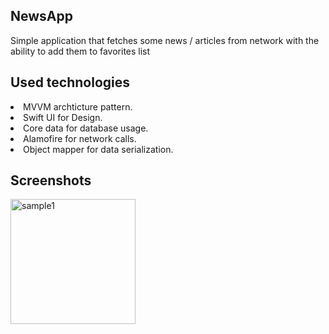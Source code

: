 ## NewsApp
Simple application that fetches some news / articles from network with the ability to add them to favorites list


## Used technologies
<li> MVVM archticture pattern. </li>
<li> Swift UI for Design. </li>
<li> Core data for database usage. </li>
<li> Alamofire for network calls. </li>
<li> Object mapper for data serialization. </li>


## Screenshots
<p float = "left">
<img src="https://raw.githubusercontent.com/amr-sayed/NewsApp/master/.github:images/1.png" width="200" alt="sample1">
</p>
